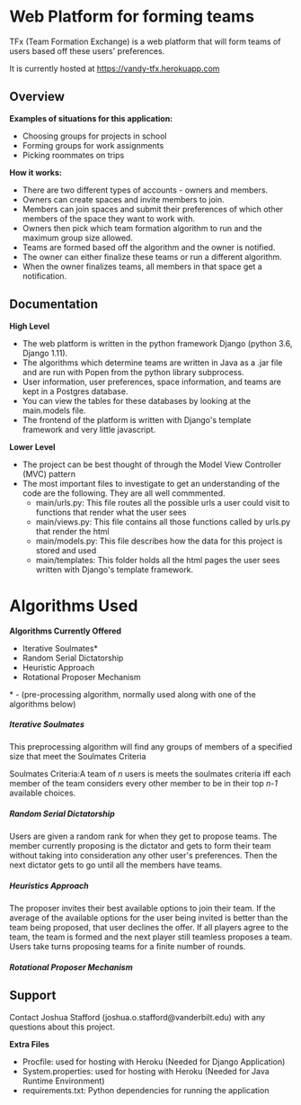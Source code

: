 # Web Platform for forming teams

TFx (Team Formation Exchange) is a web platform that will form teams of users based off these users' preferences.

It is currently hosted at https://vandy-tfx.herokuapp.com<br>
<h2>Overview</h2>

<b>Examples of situations for this application:</b>
- Choosing groups for projects in school<br>
- Forming groups for work assignments<br>
- Picking roommates on trips<br>

<b>How it works:</b>
- There are two different types of accounts - owners and members.<br>
- Owners can create spaces and invite members to join.<br> 
- Members can join spaces and submit their preferences of which other members of the space they want to work with. <br>
- Owners then pick which team formation algorithm to run and the maximum group size allowed.<br>
- Teams are formed based off the algorithm and the owner is notified.<br>
- The owner can either finalize these teams or run a different algorithm.<br>
- When the owner finalizes teams, all members in that space get a notification.

<h2>Documentation</h2>

<b>High Level</b>
- The web platform is written in the python framework Django (python 3.6, Django 1.11).<br>
- The algorithms which determine teams are written in Java as a .jar file and are run with Popen from the python library subprocess.<br>
- User information, user preferences, space information, and teams are kept in a Postgres database.<br>
- You can view the tables for these databases by looking at the main.models file.<br>
- The frontend of the platform is written with Django's template framework and very little javascript.

<b>Lower Level</b>
- The project can be best thought of through the Model View Controller (MVC) pattern
- The most important files to investigate to get an understanding of the code are the following. They are all well commmented.
    - main/urls.py: This file routes all the possible urls a user could visit to functions that render what the user sees
    - main/views.py: This file contains all those functions called by urls.py that render the html
    - main/models.py: This file describes how the data for this project is stored and used
    - main/templates: This folder holds all the html pages the user sees written with Django's template framework. 


<h1>Algorithms Used</h1>
<b>Algorithms Currently Offered</b>
<ul>
<li>Iterative Soulmates*</li>
<li>Random Serial Dictatorship</li>
<li>Heuristic Approach</li>
<li>Rotational Proposer Mechanism</li>
</ul>
* - (pre-processing algorithm, normally used along with one of the algorithms below)
<h5>Iterative Soulmates</h5>
<p>This preprocessing algorithm will find any groups of members of a specified size that meet the Soulmates Criteria</p>
<p>Soulmates Criteria:A team of <i>n</i> users is meets the soulmates criteria iff each member of the team considers every other member to be in their top <i>n-1</i> available choices.</p>
<h5>Random Serial Dictatorship</h5>
<p>Users are given a random rank for when they get to propose teams. The member currently proposing is the dictator and gets to form their team without taking into consideration any other user's preferences. Then the next dictator gets to go until all the members have teams.
<h5>Heuristics Approach</h5>
<p>The proposer invites their best available options to join their team. If the average of the available options for the user being invited is better than the team being proposed, that user declines the offer. If all players agree to the team, the team is formed and the next player still teamless proposes a team. Users take turns proposing teams for a finite number of rounds.</p>
<h5>Rotational Proposer Mechanism</h5>


<h2>Support</h2>
Contact Joshua Stafford (joshua.o.stafford@vanderbilt.edu) with any questions about this project.

<b>Extra Files</b>
- Procfile: used for hosting with Heroku (Needed for Django Application)
- System.properties: used for hosting with Heroku (Needed for Java Runtime Environment)
- requirements.txt: Python dependencies for running the application

